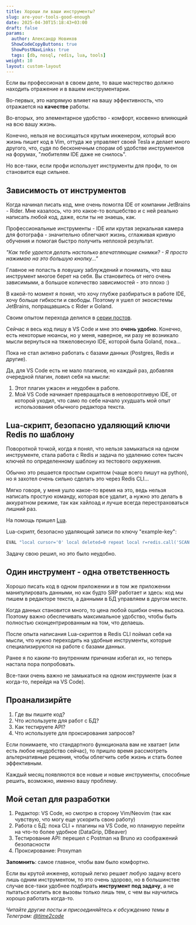 ```yaml
---
title: Хороши ли ваши инструменты?
slug: are-your-tools-good-enough                 
date: 2025-04-30T15:18:43+03:00
draft: false                                 
params:
  author: Александр Новиков                  
  ShowCodeCopyButtons: true
  ShowPostNavLinks: true
  tags: [db, nosql, redis, lua, tools]       
weight: 10
layout: custom-layout                                   
---
```


Если вы профессионал в своем деле, то ваше мастерство должно находить отражение и в вашем инструментарии.

Во-первых, это напрямую влияет на вашу эффективность, что отражается на **качестве** работы. 

Во-вторых, это элементарное удобство - комфорт, косвенно влияющий на всю вашу жизнь. 

Конечно, нельзя не восхищаться крутым инженером, который всю жизнь пишет код в Vim, оттуда же управляет своей Tesla и делает много другого, что, судя по бесконечным спорам об удобстве инструментов на форумах, "любителям IDE даже не снилось". 

Но все-таки, если профи использует инструменты для профи, то он становится еще сильнее.

## Зависимость от инструментов

Когда начинал писать код, мне очень помогла IDE от компании JetBrains - Rider. Мне казалось, что это какое-то волшебство и с ней реально написать любой код, даже, если ты не знаешь, как. 

Профессиональные инструменты - IDE или крутая зеркальная камера для фотографа - значительно облегчают жизнь, сглаживая кривую обучения и помогая быстро получить неплохой результат. 

*"Как тебе удается делать настолько впечатляющие снимки? - Я просто нажимаю на это большую кнопку..."*

Главное не попасть в ловушку заблуждений и понимать, что ваш инструмент многое берет на себя. Вы становитесь от него очень зависимыми, а большое количество зависимостей - это плохо :)

В какой-то момент я понял, что хочу глубже разбираться в работе IDE, хочу больше гибкости и свободы. Поэтому я ушел от экосистемы JetBrains, попращавшись с Rider и Goland. 

Своим опытом перехода делился в [серии постов](https://t.me/time2code/252).

Сейчас я весь код пишу в VS Code и мне это **очень удобно**. Конечно, есть некоторые нюансы, но у меня, наверное, ни разу не возникало мысли вернуться на тяжеловесную IDE, которой была Goland, пока...

Пока не стал активно работать с базами данных (Postgres, Redis и другие). 

Да, для VS Code есть не мало плагинов, но каждый раз, добавляя очередной плагин, ловил себя на мысли:

1. Этот плагин ужасен и неудобен в работе.
2. Мой VS Code начинает превращаться в неповоротливую IDE, от которой уходил, что само по себе начало ухудшать мой опыт использования обычного редактора текста.

## Lua-скрипт, безопасно удаляющий ключи Redis по шаблону

Поворотной точкой, когда я понял, что нельзя замыкаться на одном инструменте, стала работа с Redis и задача по удалению сотен тысяч ключей по определенному шаблону из тестового окружения. 

Обычно это решается простым скриптом (чаще всего пишут на python), но я захотел очень сильно сделать это через Redis CLI... 

Мягко говоря, у меня ушло какое-то время на это, ведь нельзя написать простую команду, которая все удалит, а нужно это делать в аккуратном режиме, так как хайлоад и лучше всегда перестраховаться лишний раз. 

На помощь пришел [Lua](https://www.lua.org/).

Lua-скрипт, безопасно удаляющий записи по ключу "example-key":

~~~lua
EVAL "local cursor='0' local deleted=0 repeat local r=redis.call('SCAN',cursor,'MATCH','example-key:*','COUNT',5000) cursor=r[1] if #r[2]>0 then deleted=deleted+redis.call('DEL',unpack(r[2])) end until cursor=='0' return deleted" 0
~~~

Задачу свою решил, но это было неудобно. 

## Один инструмент - одна ответственность

Хорошо писать код в одном приложении и в том же приложении манипулировать данными, но как будто SRP работает и здесь: код мы пишем в редакторе текста, а данными в БД управляем в другом месте. 

Когда данных становится много, то цена любой ошибки очень высока. Поэтому важно обеспечивать максимальное удобство, чтобы быть полностью сконцентрированным на том, что делаешь.

После опыта написания Lua-скриптов в Redis CLI поймал себя на мысли, что нужно переходить на удобные инструменты, которые специализируются на работе с базами данных. 

Ранее я по каким-то внутренним причинам избегал их, но теперь настала пора попробовать.

Все-таки очень важно не замыкаться на одном инструменте (как я когда-то, перейдя на VS Code).

## Проанализирйте

1. Где вы пишите код?
2. Что используете для работ с БД?
3. Как тестируете API?
4. Что используете для проксирования запросов?

Если понимаете, что стандартного функционала вам не хватает (или есть любое неудобство сейчас), то пришло время рассмотреть альтернативные решения, чтобы облегчить себе жизнь и стать более эффективным.

Каждый месяц появляются все новые и новые инструменты, способные решить, возможно, именно вашу проблему.

## Мой сетап для разработки

1. Редактор: VS Code, но смотрю в сторону Vim/Neovim (так как чувствую, что могу еще ускорить свою работу)
2. Работа с БД: пока CLI + плагины на VS Code, но планирую перейти на что-то более удобное (DataGrip, DBeaver)
3. Тестирование API: перешел с Postman на Bruno из соображений безопасности
4. Проксирование: Proxyman

**Запомнить**: самое главное, чтобы вам было комфортно. 

Если вы крутой инженер, который легко решает любую задачу всего лишь одним инструментом, то это очень здорово, но в большинстве случае все-таки удобнее подбирать **инструмент под задачу**, а не пытаться осилить все вызовы только лишь тем, с чем вы научились хорошо работать когда-то.

*Читайте другие посты и присоединяйтесь к обсуждению темы в Телеграм: [@time2code](https://t.me/time2code)*
